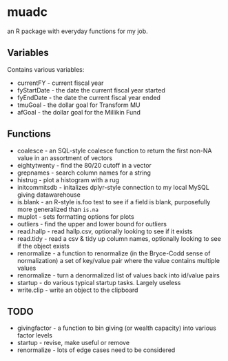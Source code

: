 muadc
=====

an R package with everyday functions for my job.

## Variables

Contains various variables:

* currentFY  - current fiscal year
* fyStartDate - the date the current fiscal year started
* fyEndDate - the date the current fiscal year ended
* tmuGoal - the dollar goal for Transform MU
* afGoal - the dollar goal for the Millikin Fund

## Functions

* coalesce - an SQL-style coalesce function to return the first non-NA value in an assortment of vectors
* eightytwenty - find the 80/20 cutoff in a vector
* grepnames - search column names for a string
* histrug - plot a histogram with a rug
* initcommitsdb - initalizes dplyr-style connection to my local MySQL giving datawarehouse
* is.blank - an R-style is.foo test to see if a field is blank, purposefully more generalized than `is.na`
* muplot - sets formatting options for plots
* outliers - find the upper and lower bound for outliers
* read.hallp - read hallp.csv, optionally looking to see if it exists
* read.tidy - read a csv & tidy up column names, optionally looking to see if the object exists
* renormalize - a function to renormalize (in the Bryce-Codd sense of normalization) a set of key/value pair where the value contains multiple values
* renormalize - turn a denormalized list of values back into id/value pairs
* startup - do various typical startup tasks. Largely useless
* write.clip - write an object to the clipboard

## TODO 
* givingfactor - a function to bin giving (or wealth capacity) into various factor levels
* startup - revise, make useful or remove
* renormalize - lots of edge cases need to be considered
